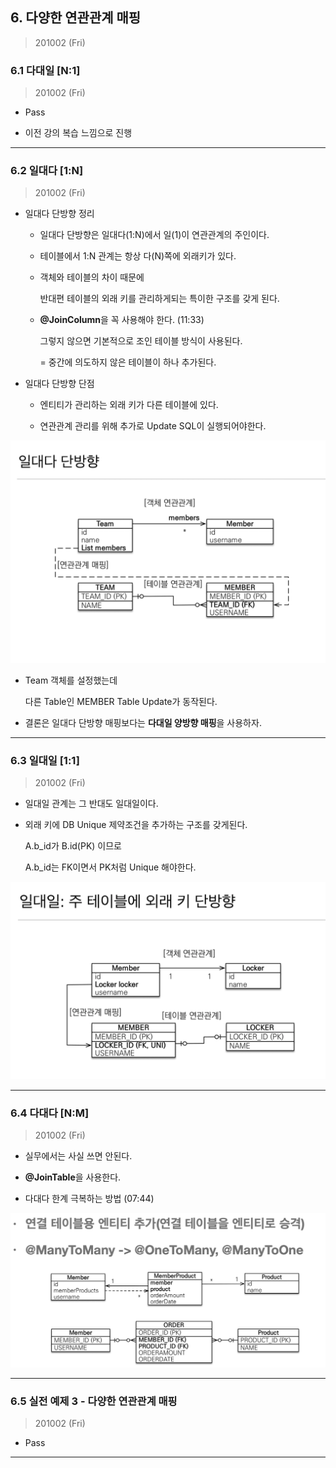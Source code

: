 ## 6. 다양한 연관관계 매핑

> 201002 (Fri)


### 6.1 다대일 [N:1]

> 201002 (Fri)

* Pass

* 이전 강의 복습 느낌으로 진행

---

### 6.2 일대다 [1:N]

> 201002 (Fri)

* 일대다 단방향 정리

    - 일대다 단방향은 일대다(1:N)에서 일(1)이 연관관계의 주인이다.

    - 테이블에서 1:N 관계는 항상 다(N)쪽에 외래키가 있다.

    - 객체와 테이블의 차이 때문에 

      반대편 테이블의 외래 키를 관리하게되는 특이한 구조를 갖게 된다.

    - **@JoinColumn**을 꼭 사용해야 한다. (11:33)

      그렇지 않으면 기본적으로 조인 테이블 방식이 사용된다.
    
      = 중간에 의도하지 않은 테이블이 하나 추가된다.

* 일대다 단방향 단점

    - 엔티티가 관리하는 외래 키가 다른 테이블에 있다.

    - 연관관계 관리를 위해 추가로 Update SQL이 실행되어야한다.

![](./img/Chapter_6_2_1.png)

* Team 객체를 설정했는데 

  다른 Table인 MEMBER Table Update가 동작된다.

* 결론은 일대다 단방향 매핑보다는 **다대일 양방향 매핑**을 사용하자.

---


### 6.3 일대일 [1:1]

> 201002 (Fri)

* 일대일 관계는 그 반대도 일대일이다.

* 외래 키에 DB Unique 제약조건을 추가하는 구조를 갖게된다.

  A.b_id가 B.id(PK) 이므로

  A.b_id는 FK이면서 PK처럼 Unique 해야한다.

![](./img/Chapter_6_3_1.png)


---
 
### 6.4 다대다 [N:M]

> 201002 (Fri)

* 실무에서는 사실 쓰면 안된다.

* **@JoinTable**을 사용한다.

* 다대다 한계 극복하는 방법 (07:44)

![](./img/Chapter_6_4_1.png)


---


### 6.5 실전 예제 3 - 다양한 연관관계 매핑

> 201002 (Fri)

* Pass


---


